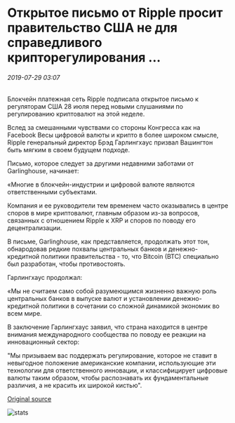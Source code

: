 # Открытое письмо от Ripple просит правительство США не для справедливого крипторегулирования ...

###### 2019-07-29 03:07

Блокчейн платежная сеть Ripple подписала открытое письмо к регуляторам США 28 июля перед новыми слушаниями по регулированию криптовалют на этой неделе.

Вслед за смешанными чувствами со стороны Конгресса как на Facebook Весы цифровой валюты и крипто в более широком смысле, Ripple генеральный директор Брэд Гарлингхаус призвал Вашингтон быть мягким в своем будущем подходе.

Письмо, которое следует за другими недавними заботами от Garlinghouse, начинает:

«Многие в блокчейн-индустрии и цифровой валюте являются ответственными субъектами.

Компания и ее руководители тем временем часто оказывались в центре споров в мире криптовалют, главным образом из-за вопросов, связанных с отношением Ripple к XRP и споров по поводу его децентрализации.

В письме, Garlinghouse, как представляется, продолжать этот тон, обнародовав редкие похвалы центральных банков и денежно-кредитной политики правительства - то, что Bitcoin (BTC) специально был разработан, чтобы противостоять.

Гарлингхаус продолжал:

«Мы не считаем само собой разумеющимся жизненно важную роль центральных банков в выпуске валют и установлении денежно-кредитной политики в сочетании со сложной динамикой экономик во всем мире.

В заключение Гарлингхаус заявил, что страна находится в центре внимания международного сообщества по поводу ее реакции на инновационный сектор:

"Мы призываем вас поддержать регулирование, которое не ставит в невыгодное положение американские компании, использующие эти технологии для ответственного инновации, и классифицирует цифровые валюты таким образом, чтобы распознавать их фундаментальные различия, а не красить их широкой кистью".

[Original source](https://cointelegraph.com/news/open-letter-from-ripple-asks-us-govt-for-fair-crypto-regulation)

![stats](https://c.statcounter.com/11760860/0/a89fa40b/1/ "stats")